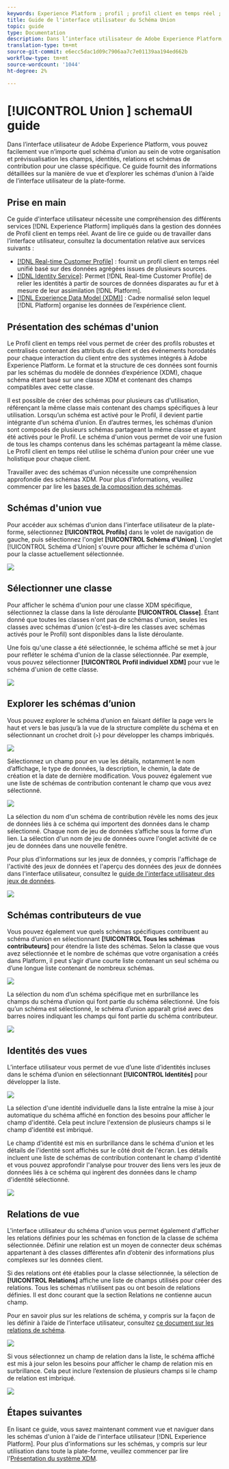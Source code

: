```yaml
---
keywords: Experience Platform ; profil ; profil client en temps réel ; profil unifié ; Profil unifié ; unifié ; Profil ; rtcp ; activer le profil ; Activer le profil ; schéma d' ; Union d' ;  d' ;  d'
title: Guide de l'interface utilisateur du Schéma Union
topic: guide
type: Documentation
description: Dans l’interface utilisateur de Adobe Experience Platform, vous pouvez facilement vue n’importe quel schéma d’union au sein de votre organisation et prévisualisation les champs, identités, relations et schémas de contribution pour une classe spécifique. Ce guide fournit des informations détaillées sur la manière de vue et d’explorer les schémas d’union à l’aide de l’interface utilisateur de la plate-forme.
translation-type: tm+mt
source-git-commit: e6ecc5dac1d09c7906aa7c7e01139aa194ed662b
workflow-type: tm+mt
source-wordcount: '1044'
ht-degree: 2%

---
```



# [!UICONTROL Union ] schemaUI guide

Dans l’interface utilisateur de Adobe Experience Platform, vous pouvez facilement vue n’importe quel schéma d’union au sein de votre organisation et prévisualisation les champs, identités, relations et schémas de contribution pour une classe spécifique. Ce guide fournit des informations détaillées sur la manière de vue et d’explorer les schémas d’union à l’aide de l’interface utilisateur de la plate-forme.

## Prise en main

Ce guide d&#39;interface utilisateur nécessite une compréhension des différents services [!DNL Experience Platform] impliqués dans la gestion des données de Profil client en temps réel. Avant de lire ce guide ou de travailler dans l’interface utilisateur, consultez la documentation relative aux services suivants :

* [[!DNL Real-time Customer Profile]](../home.md) : fournit un profil client en temps réel unifié basé sur des données agrégées issues de plusieurs sources.
* [[!DNL Identity Service]](../../identity-service/home.md): Permet  [!DNL Real-time Customer Profile] de relier les identités à partir de sources de données disparates au fur et à mesure de leur assimilation  [!DNL Platform].
* [[!DNL Experience Data Model (XDM)]](../../xdm/home.md) : Cadre normalisé selon lequel [!DNL Platform] organise les données de l’expérience client.

## Présentation des schémas d&#39;union

Le Profil client en temps réel vous permet de créer des profils robustes et centralisés contenant des attributs du client et des événements horodatés pour chaque interaction du client entre des systèmes intégrés à Adobe Experience Platform. Le format et la structure de ces données sont fournis par les schémas du modèle de données d’expérience (XDM), chaque schéma étant basé sur une classe XDM et contenant des champs compatibles avec cette classe.

Il est possible de créer des schémas pour plusieurs cas d&#39;utilisation, référençant la même classe mais contenant des champs spécifiques à leur utilisation. Lorsqu’un schéma est activé pour le Profil, il devient partie intégrante d’un schéma d’union. En d’autres termes, les schémas d’union sont composés de plusieurs schémas partageant la même classe et ayant été activés pour le Profil. Le schéma d&#39;union vous permet de voir une fusion de tous les champs contenus dans les schémas partageant la même classe. Le Profil client en temps réel utilise le schéma d’union pour créer une vue holistique pour chaque client.

Travailler avec des schémas d&#39;union nécessite une compréhension approfondie des schémas XDM. Pour plus d&#39;informations, veuillez commencer par lire les [bases de la composition des schémas](../../xdm/schema/composition.md).

## Schémas d&#39;union vue

Pour accéder aux schémas d&#39;union dans l&#39;interface utilisateur de la plate-forme, sélectionnez **[!UICONTROL Profils]** dans le volet de navigation de gauche, puis sélectionnez l&#39;onglet **[!UICONTROL Schéma d&#39;Union]**. L&#39;onglet [!UICONTROL Schéma d&#39;Union] s&#39;ouvre pour afficher le schéma d&#39;union pour la classe actuellement sélectionnée.

![](../images/union-schema/union-schema-landing.png)

## Sélectionner une classe

Pour afficher le schéma d&#39;union pour une classe XDM spécifique, sélectionnez la classe dans la liste déroulante **[!UICONTROL Classe]**. Étant donné que toutes les classes n&#39;ont pas de schémas d&#39;union, seules les classes avec schémas d&#39;union (c&#39;est-à-dire les classes avec schémas activés pour le Profil) sont disponibles dans la liste déroulante.

Une fois qu&#39;une classe a été sélectionnée, le schéma affiché se met à jour pour refléter le schéma d&#39;union de la classe sélectionnée. Par exemple, vous pouvez sélectionner **[!UICONTROL Profil individuel XDM]** pour vue le schéma d&#39;union de cette classe.

![](../images/union-schema/union-schema-class.png)

## Explorer les schémas d’union

Vous pouvez explorer le schéma d’union en faisant défiler la page vers le haut et vers le bas jusqu’à la vue de la structure complète du schéma et en sélectionnant un crochet droit (`>`) pour développer les champs imbriqués.

![](../images/union-schema/union-schema-explore.png)

Sélectionnez un champ pour en vue les détails, notamment le nom d’affichage, le type de données, la description, le chemin, la date de création et la date de dernière modification. Vous pouvez également vue une liste de schémas de contribution contenant le champ que vous avez sélectionné.

![](../images/union-schema/union-schema-explore-field.png)

La sélection du nom d&#39;un schéma de contribution révèle les noms des jeux de données liés à ce schéma qui importent des données dans le champ sélectionné. Chaque nom de jeu de données s’affiche sous la forme d’un lien. La sélection d&#39;un nom de jeu de données ouvre l&#39;onglet activité de ce jeu de données dans une nouvelle fenêtre.

Pour plus d&#39;informations sur les jeux de données, y compris l&#39;affichage de l&#39;activité des jeux de données et l&#39;aperçu des données des jeux de données dans l&#39;interface utilisateur, consultez le [guide de l&#39;interface utilisateur des jeux de données](../../catalog/datasets/user-guide.md).

![](../images/union-schema/union-schema-field-datasets.png)

## Schémas contributeurs de vue

Vous pouvez également vue quels schémas spécifiques contribuent au schéma d’union en sélectionnant **[!UICONTROL Tous les schémas contributeurs]** pour étendre la liste des schémas. Selon la classe que vous avez sélectionnée et le nombre de schémas que votre organisation a créés dans Platform, il peut s’agir d’une courte liste contenant un seul schéma ou d’une longue liste contenant de nombreux schémas.

![](../images/union-schema/union-schema-contributing-schemas.png)

La sélection du nom d’un schéma spécifique met en surbrillance les champs du schéma d’union qui font partie du schéma sélectionné. Une fois qu’un schéma est sélectionné, le schéma d’union apparaît grisé avec des barres noires indiquant les champs qui font partie du schéma contributeur.

![](../images/union-schema/union-schema-select-schema.png)

## Identités des vues

L’interface utilisateur vous permet de vue d’une liste d’identités incluses dans le schéma d’union en sélectionnant **[!UICONTROL Identités]** pour développer la liste.

![](../images/union-schema/union-schema-identities.png)

La sélection d&#39;une identité individuelle dans la liste entraîne la mise à jour automatique du schéma affiché en fonction des besoins pour afficher le champ d&#39;identité. Cela peut inclure l&#39;extension de plusieurs champs si le champ d&#39;identité est imbriqué.

Le champ d&#39;identité est mis en surbrillance dans le schéma d&#39;union et les détails de l&#39;identité sont affichés sur le côté droit de l&#39;écran. Les détails incluent une liste de schémas de contribution contenant le champ d&#39;identité et vous pouvez approfondir l&#39;analyse pour trouver des liens vers les jeux de données liés à ce schéma qui ingèrent des données dans le champ d&#39;identité sélectionné.

![](../images/union-schema/union-schema-select-identity.png)

## Relations de vue

L&#39;interface utilisateur du schéma d&#39;union vous permet également d&#39;afficher les relations définies pour les schémas en fonction de la classe de schéma sélectionnée. Définir une relation est un moyen de connecter deux schémas appartenant à des classes différentes afin d’obtenir des informations plus complexes sur les données client.

Si des relations ont été établies pour la classe sélectionnée, la sélection de **[!UICONTROL Relations]** affiche une liste de champs utilisés pour créer des relations. Tous les schémas n’utilisent pas ou ont besoin de relations définies. Il est donc courant que la section Relations ne contienne aucun champ.

Pour en savoir plus sur les relations de schéma, y compris sur la façon de les définir à l’aide de l’interface utilisateur, consultez [ce document sur les relations de schéma](../../xdm/tutorials/relationship-ui.md).

![](../images/union-schema/union-schema-relationships.png)

Si vous sélectionnez un champ de relation dans la liste, le schéma affiché est mis à jour selon les besoins pour afficher le champ de relation mis en surbrillance. Cela peut inclure l’extension de plusieurs champs si le champ de relation est imbriqué.

![](../images/union-schema/union-schema-select-relationship.png)

## Étapes suivantes

En lisant ce guide, vous savez maintenant comment vue et naviguer dans les schémas d&#39;union à l&#39;aide de l&#39;interface utilisateur [!DNL Experience Platform]. Pour plus d&#39;informations sur les schémas, y compris sur leur utilisation dans toute la plate-forme, veuillez commencer par lire l&#39;[Présentation du système XDM](../../xdm/home.md).
